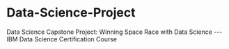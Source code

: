 # Data-Science-Project
Data Science Capstone Project: Winning Space Race with Data Science --- IBM Data Science Certification Course 
